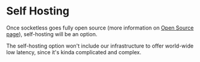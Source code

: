 # Self Hosting

Once socketless goes fully open source (more information on [Open Source page](/docs/open-source)), self-hosting will be an option.

The self-hosting option won't include our infrastructure to offer world-wide low latency, since it's kinda complicated and complex.

